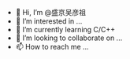 - 👋 Hi, I’m @盛京吴彦祖
- 👀 I’m interested in ...
- 🌱 I’m currently learning C/C++
- 💞️ I’m looking to collaborate on ...
- 📫 How to reach me ...

<!---
ShengJingWuYanZu/ShengJingWuYanZu is a ✨ special ✨ repository because its `README.md` (this file) appears on your GitHub profile.
You can click the Preview link to take a look at your changes.
--->
